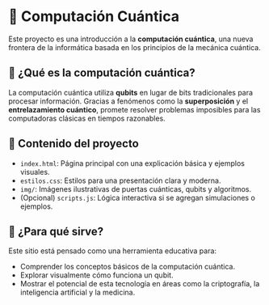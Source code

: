 # 🧠 Computación Cuántica

Este proyecto es una introducción a la **computación cuántica**, una nueva frontera de la informática basada en los principios de la mecánica cuántica.

## 🧩 ¿Qué es la computación cuántica?

La computación cuántica utiliza **qubits** en lugar de bits tradicionales para procesar información. Gracias a fenómenos como la **superposición** y el **entrelazamiento cuántico**, promete resolver problemas imposibles para las computadoras clásicas en tiempos razonables.

## 📘 Contenido del proyecto

- `index.html`: Página principal con una explicación básica y ejemplos visuales.
- `estilos.css`: Estilos para una presentación clara y moderna.
- `img/`: Imágenes ilustrativas de puertas cuánticas, qubits y algoritmos.
- (Opcional) `scripts.js`: Lógica interactiva si se agregan simulaciones o ejemplos.

## 🧪 ¿Para qué sirve?

Este sitio está pensado como una herramienta educativa para:
- Comprender los conceptos básicos de la computación cuántica.
- Explorar visualmente cómo funciona un qubit.
- Mostrar el potencial de esta tecnología en áreas como la criptografía, la inteligencia artificial y la medicina.
